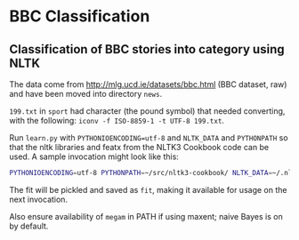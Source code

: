 # BBC Classification
## Classification of BBC stories into category using NLTK

The data come from http://mlg.ucd.ie/datasets/bbc.html (BBC dataset, raw) and
have been moved into directory `news`.

`199.txt` in `sport` had character <A3> (the pound symbol) that needed
converting, with the following: `iconv -f ISO-8859-1 -t UTF-8 199.txt`.

Run `learn.py` with `PYTHONIOENCODING=utf-8` and `NLTK_DATA` and `PYTHONPATH`
so that the nltk libraries and featx from the NLTK3 Cookbook code can be used.
A sample invocation might look like this:

```bash
PYTHONIOENCODING=utf-8 PYTHONPATH=~/src/nltk3-cookbook/ NLTK_DATA=~/.nltk/ python learn.py
```

The fit will be pickled and saved as `fit`, making it available for usage on
the next invocation.

Also ensure availability of `megam` in PATH if using maxent; naive Bayes is on
by default.
